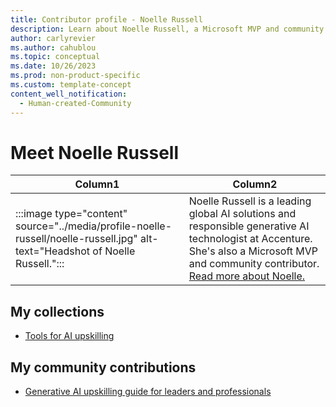 ```yaml
---
title: Contributor profile - Noelle Russell
description: Learn about Noelle Russell, a Microsoft MVP and community contributor. 
author: carlyrevier
ms.author: cahublou
ms.topic: conceptual
ms.date: 10/26/2023
ms.prod: non-product-specific
ms.custom: template-concept
content_well_notification: 
  - Human-created-Community
---
```


# Meet Noelle Russell


|Column1  |Column2  |
|---------|---------|
|:::image type="content" source="../media/profile-noelle-russell/noelle-russell.jpg" alt-text="Headshot of Noelle Russell.":::   |  Noelle Russell is a leading global AI solutions and responsible generative AI technologist at Accenture. She's also a Microsoft MVP and community contributor. [Read more about Noelle.](https://techcommunity.microsoft.com/t5/microsoft-mvp-award-program-blog/learn-more-about-ai-and-accessibility/ba-p/3938397)       |

## My collections

- [Tools for AI upskilling](https://learn.microsoft.com/collections/8qwyb04m3xmp15)

## My community contributions

- [Generative AI upskilling guide for leaders and professionals](generative-ai-upskilling-guide.md)